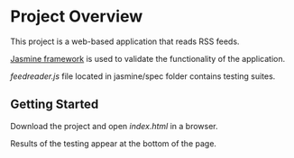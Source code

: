 # Project Overview

This project is a web-based application that reads RSS feeds.

[Jasmine framework](https://jasmine.github.io/index.html) is used to validate the functionality of the application.

_feedreader.js_ file located in jasmine/spec folder contains testing suites.

## Getting Started
Download the project and open _index.html_ in a browser.

Results of the testing appear at the bottom of the page.
